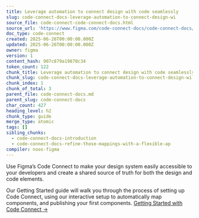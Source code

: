 ```yaml
---
title: Leverage automation to connect design with code seamlessly
slug: code-connect-docs-leverage-automation-to-connect-design-wi
source_file: code-connect-code-connect-docs.html
source_url: 'https://www.figma.com/code-connect-docs/code-connect-docs/'
doc_type: code-connect
created: 2025-06-26T00:00:00.000Z
updated: 2025-06-26T00:00:00.000Z
owner: figma
version: 1
content_hash: 907c879a19870c34
token_count: 122
chunk_title: Leverage automation to connect design with code seamlessly
chunk_slug: code-connect-docs-leverage-automation-to-connect-design-wi
chunk_index: 1
chunk_of_total: 3
parent_file: code-connect-docs.md
parent_slug: code-connect-docs
char_count: 427
heading_level: h2
chunk_type: guide
merge_type: atomic
tags: []
sibling_chunks:
  - code-connect-docs-introduction
  - code-connect-docs-refine-those-mappings-with-a-flexible-ap
compiler: noos-figma
---
```


Use Figma’s Code Connect to make your design system easily accessible to your developers and create a shared source of truth for both the design and code elements.

Our Getting Started guide will walk you through the process of setting up Code Connect, using our interactive setup to automatically map components, and publishing your first components. [Getting Started with Code Connect →](/code-connect-docs/quickstart-guide/)
